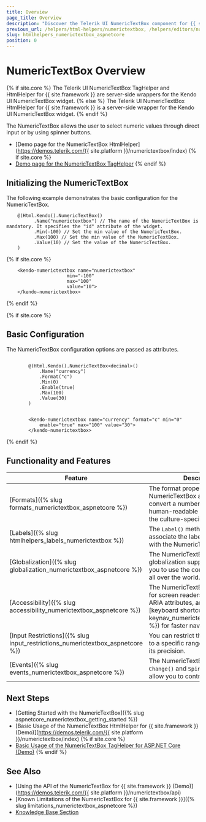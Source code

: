 ```yaml
---
title: Overview
page_title: Overview
description: "Discover the Telerik UI NumericTextBox component for {{ site.framework }} that allows the user to select numeric values through direct input or by using spinner buttons"
previous_url: /helpers/html-helpers/numerictextbox, /helpers/editors/numerictextbox/overview
slug: htmlhelpers_numerictextbox_aspnetcore
position: 0
---
```


# NumericTextBox Overview

{% if site.core %}
The Telerik UI NumericTextBox TagHelper and HtmlHelper for {{ site.framework }} are server-side wrappers for the Kendo UI NumericTextBox widget.
{% else %}
The Telerik UI NumericTextBox HtmlHelper for {{ site.framework }} is a server-side wrapper for the Kendo UI NumericTextBox widget.
{% endif %}

The NumericTextBox allows the user to select numeric values through direct input or by using spinner buttons.

* [Demo page for the NumericTextBox HtmlHelper](https://demos.telerik.com/{{ site.platform }}/numerictextbox/index)
{% if site.core %}
* [Demo page for the NumericTextBox TagHelper](https://demos.telerik.com/aspnet-core/numerictextbox/tag-helper)
{% endif %}

## Initializing the NumericTextBox

The following example demonstrates the basic configuration for the NumericTextBox.

```HtmlHelper
    @(Html.Kendo().NumericTextBox()
          .Name("numerictextbox") // The name of the NumericTextBox is mandatory. It specifies the "id" attribute of the widget.
          .Min(-100) // Set the min value of the NumericTextBox.
          .Max(100) // Set the min value of the NumericTextBox.
          .Value(10) // Set the value of the NumericTextBox.
    )
```
{% if site.core %}
```TagHelper
    <kendo-numerictextbox name="numerictextbox"
                      min="-100"
                      max="100"
                      value="10">
    </kendo-numerictextbox>
```
{% endif %}

{% if site.core %}
## Basic Configuration

The NumericTextBox configuration options are passed as attributes.

```HtmlHelper

        @(Html.Kendo().NumericTextBox<decimal>()
            .Name("currency")
            .Format("c")
            .Min(0)
            .Enable(true)
            .Max(100)
            .Value(30)
        )
```
```TagHelper

        <kendo-numerictextbox name="currency" format="c" min="0"
            enable="true" max="100" value="30">
        </kendo-numerictextbox>
```
{% endif %}

## Functionality and Features

| Feature | Description |
|---------|-------------|
| [Formats]({% slug formats_numerictextbox_aspnetcore %})|The format property of the NumericTextBox allows you to convert a number object to a human-readable string by using the culture-specific settings.|
| [Labels]({% slug htmlhelpers_labels_numerictextbox %})|The `Label()` method enables you to associate the label HTML element with the NumericTextBox.|
| [Globalization]({% slug globalization_numerictextbox_aspnetcore %})|The NumericTextBox comes with globalization support that allows you to use the component in apps all over the world.|
| [Accessibility]({% slug accessibility_numerictextbox_aspnetcore %})|The NumericTextBox is accessible for screen readers, supports WAI-ARIA attributes, and delivers [keyboard shortcuts]({% slug keynav_numerictextbox_aspnetcore %}) for faster navigation.|
| [Input Restrictions]({% slug input_restrictions_numerictextbox_aspnetcore %})|You can restrict the accepted value to a specific range and also control its precision.|
| [Events]({% slug events_numerictextbox_aspnetcore %})|The NumericTextBox exposes the `Change()` and `Spin()` events that allow you to control its behavior.|

## Next Steps

* [Getting Started with the NumericTextBox]({% slug aspnetcore_numerictextbox_getting_started %})
* [Basic Usage of the NumericTextBox HtmlHelper for {{ site.framework }} (Demo)](https://demos.telerik.com/{{ site.platform }}/numerictextbox/index)
{% if site.core %}
* [Basic Usage of the NumericTextBox TagHelper for ASP.NET Core (Demo)](https://demos.telerik.com/aspnet-core/numerictextbox/tag-helper)
{% endif %}
## See Also

* [Using the API of the NumericTextBox for {{ site.framework }} (Demo)](https://demos.telerik.com/{{ site.platform }}/numerictextbox/api)
* [Known Limitations of the NumericTextBox for {{ site.framework }}]({% slug limitations_numerictextbox_aspnetcore %})
* [Knowledge Base Section](/knowledge-base)
